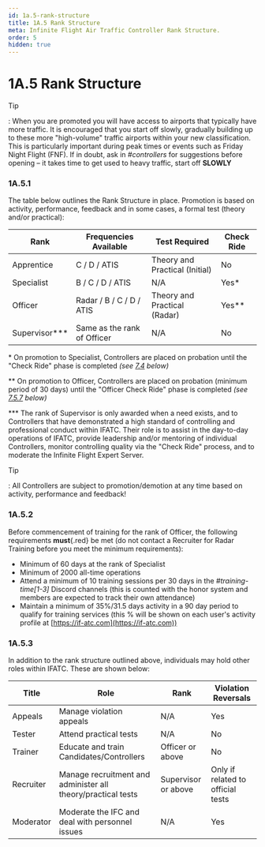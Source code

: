 ```yaml
---
id: 1a.5-rank-structure
title: 1A.5 Rank Structure
meta: Infinite Flight Air Traffic Controller Rank Structure.
order: 5
hidden: true
---
```


# 1A.5  Rank Structure

 

Tip

: When you are promoted you will have access to airports that typically have more traffic. It is encouraged that you start off slowly, gradually building up to these more "high-volume" traffic airports within your new classification. This is particularly important during peak times or events such as Friday Night Flight (FNF). If in doubt, ask in *#controllers* for suggestions before opening – it takes time to get used to heavy traffic, start off **SLOWLY**

 

### 1A.5.1    

The table below outlines the Rank Structure in place. Promotion is based on activity, performance, feedback and in some cases, a formal test (theory and/or practical):

 

| Rank          | Frequencies Available       | Test Required                  | Check Ride |
| ------------- | --------------------------- | ------------------------------ | ---------- |
| Apprentice    | C / D / ATIS                | Theory and Practical (Initial) | No         |
| Specialist    | B / C / D / ATIS            | N/A                            | Yes*       |
| Officer       | Radar / B / C / D / ATIS    | Theory and Practical (Radar)   | Yes**      |
| Supervisor*** | Same as the rank of Officer | N/A                            | No         |

\* On promotion to Specialist, Controllers are placed on probation until the "Check Ride" phase is completed *(see [7.4](/guide/atc-manual/7.-recruitment-and-training/7.4-promotion-to-specialist-(check-ride)#7.4-promotion-to-specialist-(check-ride)) below)*

\** On promotion to Officer, Controllers are placed on probation (minimum period of 30 days) until the "Officer Check Ride" phase is completed *(see [7.5.7](/guide/atc-manual/7.-recruitment-and-training/7.5-radar-theory-and-practical-tests#7.5.7) below)*

*** The rank of Supervisor is only awarded when a need exists, and to Controllers that have demonstrated a high standard of controlling and professional conduct within IFATC. Their role is to assist in the day-to-day operations of IFATC, provide leadership and/or mentoring of individual Controllers, monitor controlling quality via the "Check Ride" process, and to moderate the Infinite Flight Expert Server.



Tip

: All Controllers are subject to promotion/demotion at any time based on activity, performance and feedback!



### 1A.5.2

Before commencement of training for the rank of Officer, the following requirements **must**{.red} be met (do not contact a Recruiter for Radar Training before you meet the minimum requirements):



- Minimum of 60 days at the rank of Specialist
- Minimum of 2000 all-time operations
- Attend a minimum of 10 training sessions per 30 days in the *#training-time[1-3]* Discord channels (this is counted with the honor system and members are expected to track their own attendance)
- Maintain a minimum of 35%/31.5 days activity in a 90 day period to qualify for training services (this % will be shown on each user's activity profile at [https://if-atc.com](https://if-atc.com))



### 1A.5.3

In addition to the rank structure outlined above, individuals may hold other roles within IFATC. These are shown below:



| Title     | Role                                                         | Rank                | Violation Reversals               |
| --------- | ------------------------------------------------------------ | ------------------- | --------------------------------- |
| Appeals   | Manage violation appeals                                     | N/A                 | Yes                               |
| Tester    | Attend practical tests                                       | N/A                 | No                                |
| Trainer   | Educate and train Candidates/Controllers                     | Officer or above    | No                                |
| Recruiter | Manage recruitment and administer all theory/practical tests | Supervisor or above | Only if related to official tests |
| Moderator | Moderate the IFC and deal with personnel issues              | N/A                 | Yes                               |
